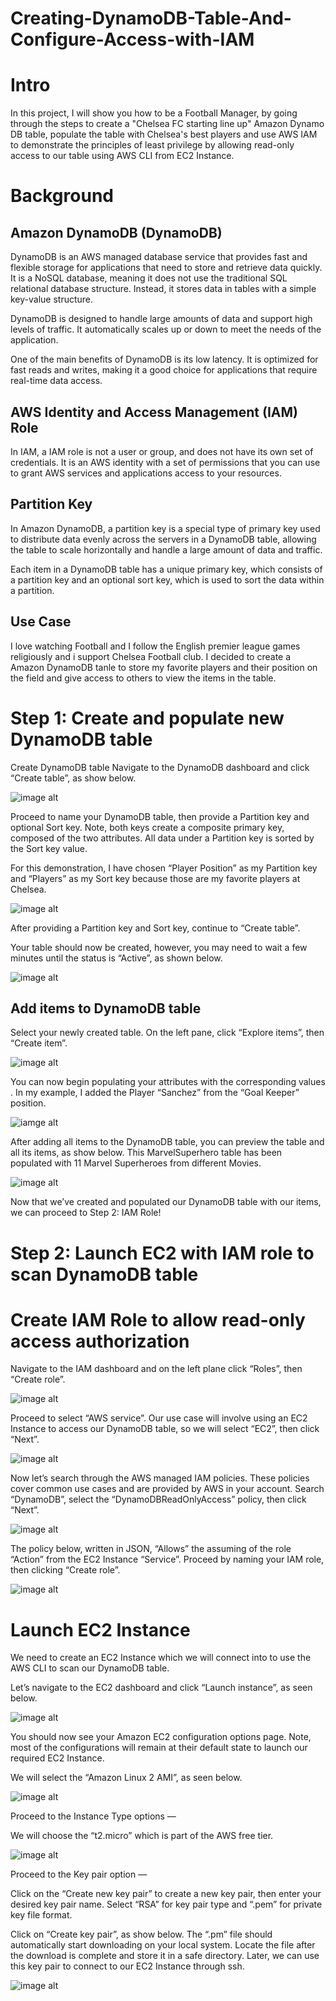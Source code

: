 # Creating-DynamoDB-Table-And-Configure-Access-with-IAM

# Intro
In this project, I will show you how to be a Football Manager, by going through the steps to create a "Chelsea FC starting line up" Amazon Dynamo DB table, populate the table with Chelsea's best players and use AWS IAM to demonstrate the principles of least privilege by allowing read-only access to our table using AWS CLI from EC2 Instance. 

# Background
## Amazon DynamoDB (DynamoDB)
DynamoDB is an AWS managed database service that provides fast and flexible storage for applications that need to store and retrieve data quickly. It is a NoSQL database, meaning it does not use the traditional SQL relational database structure. Instead, it stores data in tables with a simple key-value structure.

DynamoDB is designed to handle large amounts of data and support high levels of traffic. It automatically scales up or down to meet the needs of the application.

One of the main benefits of DynamoDB is its low latency. It is optimized for fast reads and writes, making it a good choice for applications that require real-time data access.

## AWS Identity and Access Management (IAM) Role
In IAM, a IAM role is not a user or group, and does not have its own set of credentials. It is an AWS identity with a set of permissions that you can use to grant AWS services and applications access to your resources.

## Partition Key

In Amazon DynamoDB, a partition key is a special type of primary key used to distribute data evenly across the servers in a DynamoDB table, allowing the table to scale horizontally and handle a large amount of data and traffic.

Each item in a DynamoDB table has a unique primary key, which consists of a partition key and an optional sort key, which is used to sort the data within a partition.

## Use Case
I love watching Football and I follow the English premier league games religiously and i support Chelsea Football club. I decided to create a Amazon DynamoDB tanle to store my favorite players and their position on the field and give access to others to view the items in the table.

# Step 1: Create and populate new DynamoDB table
Create DynamoDB table
Navigate to the DynamoDB dashboard and click “Create table”, as show below.

![image alt](https://github.com/Tatenda-Prince/Creating-DynamoDB-Table-And-Configure-Access-with-IAM/blob/d6689f3fa3eacd420825ec55506edd3f505d35ba/Screenshot%202024-12-14%20123600.png)

Proceed to name your DynamoDB table, then provide a Partition key and optional Sort key. Note, both keys create a composite primary key, composed of the two attributes. All data under a Partition key is sorted by the Sort key value.

For this demonstration, I have chosen “Player Position” as my Partition key and “Players” as my Sort key because those are my favorite players at Chelsea.

![image alt](https://github.com/Tatenda-Prince/Creating-DynamoDB-Table-And-Configure-Access-with-IAM/blob/f36bb8472a51dba9fc46a719df8147fc8142996a/Screenshot%202024-12-14%20103559.png)

After providing a Partition key and Sort key, continue to “Create table”.

Your table should now be created, however, you may need to wait a few minutes until the status is “Active”, as shown below.

![image alt](https://github.com/Tatenda-Prince/Creating-DynamoDB-Table-And-Configure-Access-with-IAM/blob/e93e70a6d878247407e3188cd2680f3d9345d1eb/Screenshot%202024-12-14%20103641.png)

## Add items to DynamoDB table
Select your newly created table. On the left pane, click “Explore items”, then “Create item”.

![image alt](https://github.com/Tatenda-Prince/Creating-DynamoDB-Table-And-Configure-Access-with-IAM/blob/62ba75d203ac80be644c3f5ddb11a08e8e62d92c/Screenshot%202024-12-14%20103832.png)

You can now begin populating your attributes with the corresponding values . In my example, I added the Player “Sanchez” from the “Goal Keeper” position.

![iamge alt](https://github.com/Tatenda-Prince/Creating-DynamoDB-Table-And-Configure-Access-with-IAM/blob/b6a2f3893c659bcdf6f891f3bdc421ffbac6b40c/Screenshot%202024-12-14%20104015.png)

After adding all items to the DynamoDB table, you can preview the table and all its items, as show below. This MarvelSuperhero table has been populated with 11 Marvel Superheroes from different Movies.

![image alt](https://github.com/Tatenda-Prince/Creating-DynamoDB-Table-And-Configure-Access-with-IAM/blob/44a33e6befcf8ab5fb8027bf44960428c3bd29a3/Screenshot%202024-12-14%20104422.png)

Now that we’ve created and populated our DynamoDB table with our items, we can proceed to Step 2: IAM Role!

# Step 2: Launch EC2 with IAM role to scan DynamoDB table

# Create IAM Role to allow read-only access authorization

Navigate to the IAM dashboard and on the left plane click “Roles”, then “Create role”.

![image alt](https://github.com/Tatenda-Prince/Creating-DynamoDB-Table-And-Configure-Access-with-IAM/blob/30fa60ae4f25b0729fd72cd2726f5cf29f965766/Screenshot%202024-12-14%20104951.png)

Proceed to select “AWS service”. Our use case will involve using an EC2 Instance to access our DynamoDB table, so we will select “EC2”, then click “Next”.

![image alt](https://github.com/Tatenda-Prince/Creating-DynamoDB-Table-And-Configure-Access-with-IAM/blob/7624d2eaafd5252e720ea5b6ff3146cc68b53410/Screenshot%202024-12-14%20105108.png)

Now let’s search through the AWS managed IAM policies. These policies cover common use cases and are provided by AWS in your account. Search “DynamoDB”, select the “DynamoDBReadOnlyAccess” policy, then click “Next”.

![image alt](https://github.com/Tatenda-Prince/Creating-DynamoDB-Table-And-Configure-Access-with-IAM/blob/a5463ec34e8f37a673d0b5f52c5567e08ea55742/Screenshot%202024-12-14%20105210.png)

The policy below, written in JSON, “Allows” the assuming of the role “Action” from the EC2 Instance “Service”. Proceed by naming your IAM role, then clicking “Create role”.

![image alt](https://github.com/Tatenda-Prince/Creating-DynamoDB-Table-And-Configure-Access-with-IAM/blob/b481adf5be6aaa456f6422734d13c8e2f392de95/Screenshot%202024-12-14%20105618.png)

# Launch EC2 Instance
We need to create an EC2 Instance which we will connect into to use the AWS CLI to scan our DynamoDB table.

Let’s navigate to the EC2 dashboard and click “Launch instance”, as seen below.

![image alt](https://github.com/Tatenda-Prince/Creating-DynamoDB-Table-And-Configure-Access-with-IAM/blob/eba4cf962aedc0e03ca8727a6802b466b77b5a29/Screenshot%202024-12-14%20110047.png)

You should now see your Amazon EC2 configuration options page. Note, most of the configurations will remain at their default state to launch our required EC2 Instance.

We will select the “Amazon Linux 2 AMI”, as seen below.

![image alt](https://github.com/Tatenda-Prince/Creating-DynamoDB-Table-And-Configure-Access-with-IAM/blob/2267274f3f90702b736639d78613e7646a5e211c/Screenshot%202024-12-14%20110130.png)

Proceed to the Instance Type options —

We will choose the “t2.micro” which is part of the AWS free tier.

![image alt](https://github.com/Tatenda-Prince/Creating-DynamoDB-Table-And-Configure-Access-with-IAM/blob/288819921e622eb124c837425025de0094183c13/Screenshot%202024-12-14%20110145.png) 

Proceed to the Key pair option —

Click on the “Create new key pair” to create a new key pair, then enter your desired key pair name. Select “RSA” for key pair type and “.pem” for private key file format.

Click on “Create key pair”, as show below. The “.pm” file should automatically start downloading on your local system. Locate the file after the download is complete and store it in a safe directory. Later, we can use this key pair to connect to our EC2 Instance through ssh.

![image alt]()







